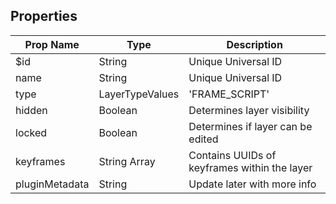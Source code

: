## Properties

| Prop Name | Type | Description |
| --------------------- | ------ | ------------------- |
| $id | String | Unique Universal ID |
| name | String | Unique Universal ID |
| type | LayerTypeValues | 'FRAME_SCRIPT'|'LABEL'|'COLLISION_BOX'|'IMAGE'|'POLYGON'|'TILEMAP'|'CONTAINER'|'LINE_SEGMENT'|'COLLISION_BODY'|'POINT' |
| hidden | Boolean | Determines layer visibility |
| locked | Boolean | Determines if layer can be edited |
| keyframes | String Array | Contains UUIDs of keyframes within the layer |
| pluginMetadata | String | Update later with more info |
